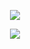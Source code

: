 <p align="center"
  
  ![](https://komarev.com/ghpvc/?username=yutanejohiel&color=c1c7ca&style=plastic&label=✦&abbreviated=true)

<p align="center"
  
  ![](https://files.catbox.moe/ura32k.jpg)
